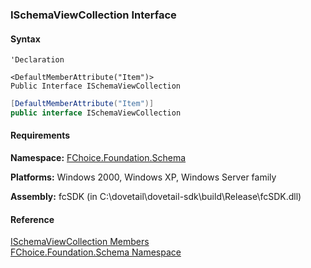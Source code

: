 ﻿### ISchemaViewCollection Interface

#### Syntax

```vbnet
'Declaration

<DefaultMemberAttribute("Item")>
Public Interface ISchemaViewCollection 
```

```csharp
[DefaultMemberAttribute("Item")]
public interface ISchemaViewCollection 
```

#### Requirements

**Namespace:** [FChoice.Foundation.Schema](fcSDK~FChoice.Foundation.Schema_namespace.md)

**Platforms:** Windows 2000, Windows XP, Windows Server family

**Assembly:** fcSDK (in C:\\dovetail\\dovetail-sdk\\build\\Release\\fcSDK.dll)

#### Reference

[ISchemaViewCollection Members](fcSDK~FChoice.Foundation.Schema.ISchemaViewCollection_members.md)  
[FChoice.Foundation.Schema Namespace](fcSDK~FChoice.Foundation.Schema_namespace.md)